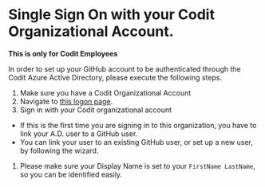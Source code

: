 # Single Sign On with your Codit Organizational Account.

__This is only for Codit Employees__

In order to set up your GitHub account to be authenticated through the Codit Azure Active Directory, please execute the following steps.

1. Make sure you have a Codit Organizational Account
1. Navigate to [this logon page](https://github.com/orgs/codit/sso).
1. Sign in with your Codit organizational account
  - If this is the first time you are signing in to this organization, you have to link your A.D. user to a GitHub user.
  - You can link your user to an existing GitHub user, or set up a new user, by following the wizard.
1. Please make sure your Display Name is set to your `FirstName LastName`, so you can be identified easily.
